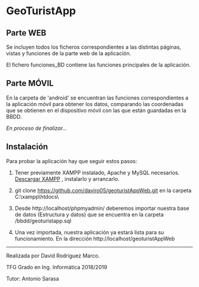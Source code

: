 # GeoTuristApp #

## Parte WEB ##

Se incluyen todos los ficheros correspondientes a las distintas páginas, vistas y funciones de la parte web de la aplicación.

El fichero funciones_BD contiene las funciones principales de la aplicación.


## Parte MÓVIL ##

En la carpeta de 'android' se encuentran las funciones correspondientes a la aplicación móvil para obtener los datos, comparando las coordenadas que se obtienen en el dispositivo móvil con las que están guardadas en la BBDD.

_En proceso de finalizar..._


## Instalación ##

Para probar la aplicación hay que seguir estos pasos:

1. Tener previamente XAMPP instalado, Apache y MySQL necesarios. [ Descargar XAMPP](https://www.apachefriends.org/es/index.html) , instalarlo y arrancarlo.

2. git clone https://github.com/daviro05/geoturistAppWeb.git en la carpeta C:\xampp\htdocs\

3. Desde http://localhost/phpmyadmin/ deberemos importar nuestra base de datos (Estructura y datos) que se encuentra en la carpeta /bbdd/geoturistapp.sql

4. Una vez importada, nuestra aplicación ya estará lista para su funcionamiento. En la dirección http://localhost/geoturistAppWeb

---

Realizada por David Rodríguez Marco.

TFG Grado en Ing. Informática 2018/2019

Tutor: Antonio Sarasa

